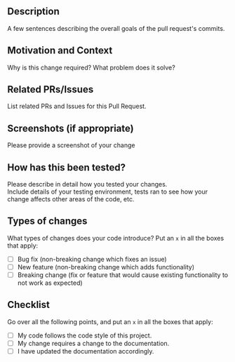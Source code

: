 ## Description
A few sentences describing the overall goals of the pull request's commits.

## Motivation and Context
Why is this change required? What problem does it solve?  

## Related PRs/Issues
List related PRs and Issues for this Pull Request.

## Screenshots (if appropriate)
Please provide a screenshot of your change

## How has this been tested?
Please describe in detail how you tested your changes.  
Include details of your testing environment, tests ran to see how your change affects other areas of the code, etc.  

## Types of changes
What types of changes does your code introduce? Put an `x` in all the boxes that apply:  
- [ ] Bug fix (non-breaking change which fixes an issue)
- [ ] New feature (non-breaking change which adds functionality)
- [ ] Breaking change (fix or feature that would cause existing functionality to not work as expected)

## Checklist
Go over all the following points, and put an `x` in all the boxes that apply:  
- [ ] My code follows the code style of this project.
- [ ] My change requires a change to the documentation.
- [ ] I have updated the documentation accordingly.

